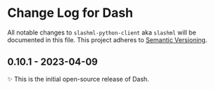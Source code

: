 # Change Log for Dash
All notable changes to `slashml-python-client` aka `slashml` will be documented in this file.
This project adheres to [Semantic Versioning](https://semver.org/).

## 0.10.1 - 2023-04-09
✨ This is the initial open-source release of Dash.
